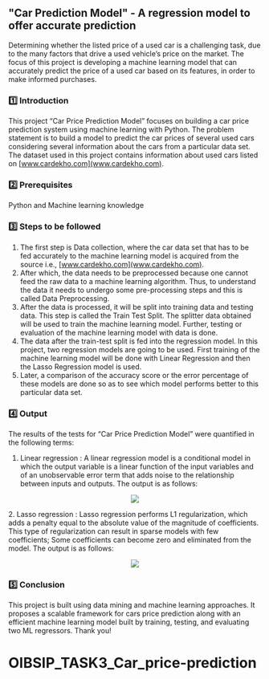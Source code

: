 ## "Car Prediction Model" - A regression model to offer accurate prediction

Determining whether the listed price of a used car is a challenging task, due to the many factors that drive a used vehicle’s price on the market. The focus of this project is developing a machine learning model that can accurately predict the price of a used car based on its features, in order to make informed purchases.

### :one: Introduction
This project “Car Price Prediction Model” focuses on building a car price prediction system using machine learning with Python. The problem statement is to build a model to predict the car prices of several used cars considering several information about the cars from a particular data set. The dataset used in this project contains information about
used cars listed on [www.cardekho.com](www.cardekho.com).

### :two: Prerequisites
Python and Machine learning knowledge

### :three: Steps to be followed
1. The first step is Data collection, where the car data set that has to be fed accurately to the machine learning model is acquired from the source i.e., [www.cardekho.com](www.cardekho.com). 
2. After which, the data needs to be preprocessed because one cannot feed the raw data to a machine learning algorithm. Thus, to understand the data it needs to undergo some pre-processing steps and this is called Data Preprocessing. 
3. After the data is processed, it will be split into training data and testing data. This step is called the Train Test Split. The splitter data obtained will be used to train the machine learning model. Further, testing or evaluation of the machine learning model with data is done. 
4. The data after the train-test split is fed into the regression model. In this project, two regression models are going to be used. First training of the machine learning model will be done with Linear Regression and then the Lasso Regression model is used. 
5. Later, a comparison of the accuracy score or the error percentage of these models are done so as to see which model performs better to this particular data set.

### :four: Output
The results of the tests for “Car Price Prediction Model” were quantified in the
following terms:
1. Linear regression : A linear regression model is a conditional model in which the output variable is a linear function of the input variables and of an unobservable error term that adds noise to the relationship between inputs and outputs. The output is as follows:
<p align="center">
  <img src="https://github.com/prekshapalva/Car_prediction_model/blob/742ffda3f8e7bb5432b00372946d8de000508616/Output_1.png"> 
</p>
2. Lasso regression : Lasso regression performs L1 regularization, which adds a penalty equal to the absolute value of the magnitude of coefficients. This type of regularization can result in sparse models with few coefficients; Some coefficients can become zero and eliminated from the model. The output is as follows:
<p align="center">
  <img src="https://github.com/prekshapalva/Car_prediction_model/blob/742ffda3f8e7bb5432b00372946d8de000508616/Output_2.png">
</p>

### :five: Conclusion
This project is built using data mining and machine learning approaches. It proposes a scalable framework for cars price prediction along with an efficient machine learning model built by training, testing, and evaluating two ML regressors. Thank you!
# OIBSIP_TASK3_Car_price-prediction
